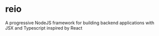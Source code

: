 # reio
A progressive NodeJS framework for building backend applications with JSX and Typescript inspired by React
